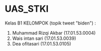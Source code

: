 # UAS_STKI
Kelas B1 
KELOMPOK (topik tweet "biden") :
1. Muhammad Rizqi Akbar (17.01.53.0004)
2. Wais intan sari (17.01.53.0039)
3. Dea ofitasari (17.01.53.0105)

